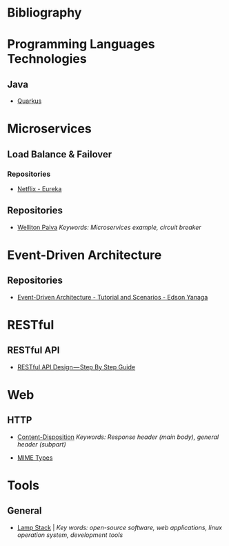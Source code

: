 # Bibliography

# Programming Languages Technologies

## Java

* [Quarkus](https://quarkus.io/)

# Microservices

## Load Balance & Failover

### Repositories
* [Netflix - Eureka](https://github.com/netflix/eureka)

## Repositories
* [Welliton Paiva](https://github.com/wellitonpaiva)
_Keywords: Microservices example, circuit breaker_

# Event-Driven Architecture

## Repositories
* [Event-Driven Architecture - Tutorial and Scenarios - Edson Yanaga](https://github.com/redhat-developer-demos/eda-tutorial)

# RESTful

## RESTful API

- [RESTful API Design — Step By Step Guide](https://hackernoon.com/restful-api-design-step-by-step-guide-2f2c9f9fcdbf)

# Web

## HTTP

- [Content-Disposition](https://developer.mozilla.org/en-US/docs/Web/HTTP/Headers/Content-Disposition)
_Keywords: Response header (main body), general header (subpart)_

- [MIME Types](https://developer.mozilla.org/pt-BR/docs/Web/HTTP/Basico_sobre_HTTP/MIME_types/Complete_list_of_MIME_types)

# Tools

## General
- [Lamp Stack](https://www.digitalocean.com/community/tags/lamp-stack?type=tutorials) | 
_Key words: open-source software, web applications, linux operation system, development tools_


